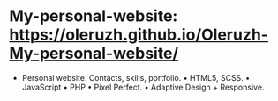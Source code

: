 # My-personal-website: https://oleruzh.github.io/Oleruzh-My-personal-website/
- Personal website. Contacts, skills, portfolio.
•	HTML5, SCSS.
•	JavaScript
•	PHP
•	Pixel Perfect.
•	Adaptive Design + Responsive.
